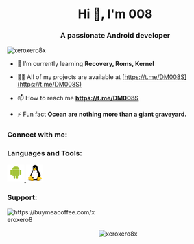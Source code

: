 <h1 align="center">Hi 👋, I'm 008</h1>
<h3 align="center">A passionate Android developer</h3>

<p align="left"> <img src="https://komarev.com/ghpvc/?username=xeroxero8x&label=Profile%20views&color=0e75b6&style=flat" alt="xeroxero8x" /> </p>

- 🌱 I’m currently learning **Recovery, Roms, Kernel**

- 👨‍💻 All of my projects are available at [https://t.me/DM008S](https://t.me/DM008S)

- 📫 How to reach me **https://t.me/DM008S**

- ⚡ Fun fact **Ocean are nothing more than a giant graveyard.**

<h3 align="left">Connect with me:</h3>
<p align="left">
</p>

<h3 align="left">Languages and Tools:</h3>
<p align="left"> <a href="https://developer.android.com" target="_blank" rel="noreferrer"> <img src="https://raw.githubusercontent.com/devicons/devicon/master/icons/android/android-original-wordmark.svg" alt="android" width="40" height="40"/> </a> <a href="https://www.linux.org/" target="_blank" rel="noreferrer"> <img src="https://raw.githubusercontent.com/devicons/devicon/master/icons/linux/linux-original.svg" alt="linux" width="40" height="40"/> </a> </p>

<h3 align="left">Support:</h3>
<p><a href="https://www.buymeacoffee.com/https://buymeacoffee.com/xeroxero8"> <img align="left" src="https://cdn.buymeacoffee.com/buttons/v2/default-yellow.png" height="50" width="210" alt="https://buymeacoffee.com/xeroxero8" /></a></p><br><br>

<p>&nbsp;<img align="center" src="https://github-readme-stats.vercel.app/api?username=xeroxero8x&show_icons=true&locale=en" alt="xeroxero8x" /></p>

